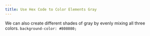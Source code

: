 ```yaml
---
title: Use Hex Code to Color Elements Gray
---
```

We can also create different shades of gray by evenly mixing all three colors. `background-color: #808080;`